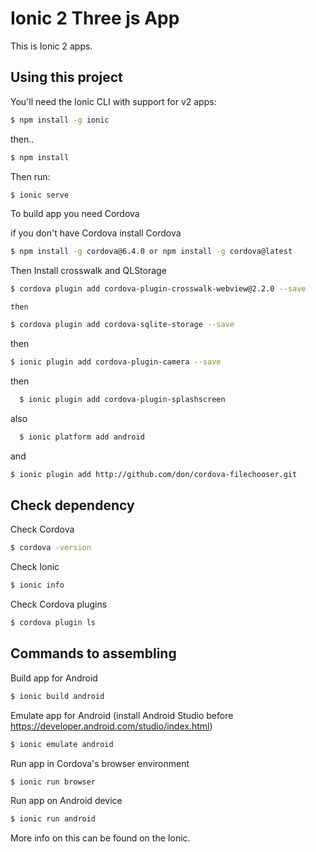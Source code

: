 Ionic 2 Three js  App
=====================

This is Ionic 2 apps.

## Using this project

You'll need the Ionic CLI with support for v2 apps:

```bash
$ npm install -g ionic
```
then..
```bash
$ npm install
```
Then run:

```bash
$ ionic serve 
```

To build app you need Cordova 

if you don't have Cordova install Cordova
```bash
$ npm install -g cordova@6.4.0 or npm install -g cordova@latest 
```
Then
Install crosswalk and QLStorage
```bash
$ cordova plugin add cordova-plugin-crosswalk-webview@2.2.0 --save
```
	then
	
```bash	
$ cordova plugin add cordova-sqlite-storage --save
```

then

```bash	
$ ionic plugin add cordova-plugin-camera --save
```

then 
  
```bash  
  $ ionic plugin add cordova-plugin-splashscreen
```
  
also

```bash
  $ ionic platform add android
```  

and 
```bash
$ ionic plugin add http://github.com/don/cordova-filechooser.git
```   
  
  

## Check dependency
Check Cordova
```bash
$ cordova -version
```

Check Ionic
```bash
$ ionic info
```
Check Cordova plugins
```bash
$ cordova plugin ls
```
## Commands to assembling
Build app for Android
```bash
$ ionic build android
```
Emulate app for Android (install Android Studio before https://developer.android.com/studio/index.html)
```bash
$ ionic emulate android
```
Run app in Cordova's browser environment
```bash
$ ionic run browser
```
Run app on Android device
```bash
$ ionic run android
```
More info on this can be found on the Ionic.
